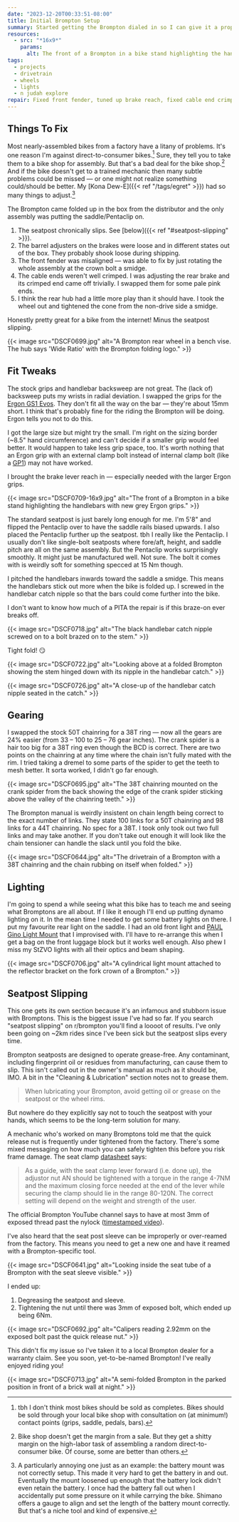 ```yaml
---
date: "2023-12-20T00:33:51-08:00"
title: Initial Brompton Setup
summary: Started getting the Brompton dialed in so I can give it a proper try. Really liking it so far! I had to take it to a Brompton dealer for a slipping seatpost though.
resources:
  - src: "*16x9*"
    params:
      alt: The front of a Brompton in a bike stand highlighting the handlebars with new grey Ergon grips.
tags:
  - projects
  - drivetrain
  - wheels
  - lights
  - n judah explore
repair: Fixed front fender, tuned up brake reach, fixed cable end crimping, adjusted rear hub play, swapped to Ergon GS1 Evo grips, flipped the Pentaclip around, put a 38T chainring on, put a PAUL Gino light mount on, brought handlebar pitch inwards, and did my best for the seatpost slipping.
---
```


## Things To Fix

Most nearly-assembled bikes from a factory have a litany of problems. It's one reason I'm against direct-to-consumer bikes.[^3] Sure, they tell you to take them to a bike shop for assembly. But that's a bad deal for the bike shop.[^1] And if the bike doesn't get to a trained mechanic then many subtle problems could be missed — or one might not realize something could/should be better. My [Kona Dew-E]({{< ref "/tags/egret" >}}) had so many things to adjust.[^2]

The Brompton came folded up in the box from the distributor and the only assembly was putting the saddle/Pentaclip on.

[^1]: Bike shop doesn't get the margin from a sale. But they get a shitty margin on the high-labor task of assembling a random direct-to-consumer bike. Of course, some are better than others.
[^2]: A particularly annoying one just as an example: the battery mount was not correctly setup. This made it very hard to get the battery in and out. Eventually the mount loosened up enough that the battery lock didn't even retain the battery. I once had the battery fall out when I accidentally put some pressure on it while carrying the bike. Shimano offers a gauge to align and set the length of the battery mount correctly. But that's a niche tool and kind of expensive.
[^3]: tbh I don't think most bikes should be sold as completes. Bikes should be sold through your local bike shop with consultation on (at minimum!) contact points (grips, saddle, pedals, bars).

1. The seatpost chronically slips. See [below]({{< ref "#seatpost-slipping" >}}).
1. The barrel adjusters on the brakes were loose and in different states out of the box. They probably shook loose during shipping.
1. The front fender was misaligned — was able to fix by just rotating the whole assembly at the crown bolt a smidge.
1. The cable ends weren't well crimped. I was adjusting the rear brake and its crimped end came off trivially. I swapped them for some pale pink ends.
1. I think the rear hub had a little more play than it should have. I took the wheel out and tightened the cone from the non-drive side a smidge.

Honestly pretty great for a bike from the internet! Minus the seatpost slipping.

{{< image src="DSCF0699.jpg" alt="A Brompton rear wheel in a bench vise. The hub says 'Wide Ratio' with the Brompton folding logo." >}}

## Fit Tweaks

The stock grips and handlebar backsweep are not great. The (lack of) backsweep puts my wrists in radial deviation. I swapped the grips for the [Ergon GS1 Evos](https://www.ergonbike.com/en/product-details.html?anr=42410015&s=gsevo&a=griffe). They don't fit all the way on the bar — they're about 15mm short. I think that's probably fine for the riding the Brompton will be doing. Ergon tells you not to do this.

I got the large size but might try the small. I'm right on the sizing border (~8.5" hand circumference) and can't decide if a smaller grip would feel better. It would happen to take less grip space, too. It's worth nothing that an Ergon grip with an external clamp bolt instead of internal clamp bolt (like a [GP1](https://www.ergonbike.com/en/product-details.html?anr=42410300&s=gptouring&a=griffe)) may not have worked.

I brought the brake lever reach in — especially needed with the larger Ergon grips.

{{< image src="DSCF0709-16x9.jpg" alt="The front of a Brompton in a bike stand highlighting the handlebars with new grey Ergon grips." >}}

The standard seatpost is just barely long enough for me. I'm 5'8" and flipped the Pentaclip over to have the saddle rails biased upwards. I also placed the Pentaclip further up the seatpost. tbh I really like the Pentaclip. I usually don't like single-bolt seatposts where fore/aft, height, and saddle pitch are all on the same assembly. But the Pentaclip works surprisingly smoothly. It might just be manufactured well. Not sure. The bolt it comes with is weirdly soft for something specced at 15 Nm though.

I pitched the handlebars inwards toward the saddle a smidge. This means the handlebars stick out more when the bike is folded up. I screwed in the handlebar catch nipple so that the bars could come further into the bike.

I don't want to know how much of a PITA the repair is if this braze-on ever breaks off.

{{< image src="DSCF0718.jpg" alt="The black handlebar catch nipple screwed on to a bolt brazed on to the stem." >}}

Tight fold! 😏

{{< image src="DSCF0722.jpg" alt="Looking above at a folded Brompton showing the stem hinged down with its nipple in the handlebar catch." >}}

{{< image src="DSCF0726.jpg" alt="A close-up of the handlebar catch nipple seated in the catch." >}}

## Gearing

I swapped the stock 50T chainring for a 38T ring — now all the gears are 24% easier (from 33 – 100 to 25 – 76 gear inches). The crank spider is a hair too big for a 38T ring even though the BCD is correct. There are two points on the chainring at any time where the chain isn't fully mated with the rim. I tried taking a dremel to some parts of the spider to get the teeth to mesh better. It sorta worked, I didn't go far enough.

{{< image src="DSCF0695.jpg" alt="The 38T chainring mounted on the crank spider from the back showing the edge of the crank spider sticking above the valley of the chainring teeth." >}}

The Brompton manual is weirdly insistent on chain length being correct to the exact number of links. They state 100 links for a 50T chainring and 98 links for a 44T chainring. No spec for a 38T. I took only took out two full links and may take another. If you don't take out enough it will look like the chain tensioner can handle the slack until you fold the bike.

{{< image src="DSCF0644.jpg" alt="The drivetrain of a Brompton with a 38T chainring and the chain rubbing on itself when folded." >}}

## Lighting

I'm going to spend a while seeing what this bike has to teach me and seeing what Bromptons are all about. If I like it enough I'll end up putting dynamo lighting on it. In the mean time I needed to get some battery lights on there. I put my favourite rear light on the saddle. I had an old front light and [PAUL Gino Light Mount](https://www.paulcomp.com/shop/components/mounting-solutions/light-mounts/gino-light-mount/) that I improvised with. I'll have to re-arrange this when I get a bag on the front luggage block but it works well enough. Also phew I miss my StZVO lights with all their optics and beam shaping.

{{< image src="DSCF0706.jpg" alt="A cylindrical light mount attached to the reflector bracket on the fork crown of a Brompton." >}}

## Seatpost Slipping

This one gets its own section because it's an infamous and stubborn issue with Bromptons. This is the biggest issue I've had so far. If you search "seatpost slipping" on r/brompton you'll find a loooot of results. I've only been going on ~2km rides since I've been sick but the seatpost slips every time.

Brompton seatposts are designed to operate grease-free. Any contaminant, including fingerprint oil or residues from manufacturing, can cause them to slip. This isn't called out in the owner's manual as much as it should be, IMO. A bit in the "Cleaning & Lubrication" section notes not to grease them.

>When lubricating your Brompton, avoid getting oil or grease on the seatpost or the wheel rims.

But nowhere do they explicitly say not to touch the seatpost with your hands, which seems to be the long-term solution for many.

A mechanic who's worked on many Bromptons told me that the quick release nut is frequently under tightened from the factory. There's some mixed messaging on how much you can safely tighten this before you risk frame damage. The seat clamp [datasheet](https://us.brompton.com/support/bikes/c-line/manuals-and-datasheets) says:

>As a guide, with the seat clamp lever forward (i.e. done up), the adjustor nut AN should be tightened with a torque in the range 4-7NM and the maximum closing force needed at the end of the lever while securing the clamp should lie in the range 80-120N. The correct setting will depend on the weight and strength of the user.

The official Brompton YouTube channel says to have at most 3mm of exposed thread past the nylock ([timestamped video](https://youtu.be/KIA8ylq_-Po?si=PaZtBsdx2wN7yv4k&t=262)).

I've also heard that the seat post sleeve can be improperly or over-reamed from the factory. This means you need to get a new one and have it reamed with a Brompton-specific tool.

{{< image src="DSCF0641.jpg" alt="Looking inside the seat tube of a Brompton with the seat sleeve visible." >}}

I ended up:

1. Degreasing the seatpost and sleeve.
1. Tightening the nut until there was 3mm of exposed bolt, which ended up being 6Nm.

{{< image src="DSCF0692.jpg" alt="Calipers reading 2.92mm on the exposed bolt past the quick release nut." >}}

This didn't fix my issue so I've taken it to a local Brompton dealer for a warranty claim. See you soon, yet-to-be-named Brompton! I've really enjoyed riding you!

{{< image src="DSCF0713.jpg" alt="A semi-folded Brompton in the parked position in front of a brick wall at night." >}}